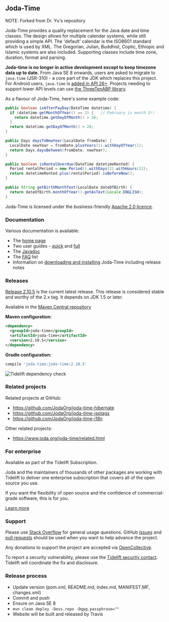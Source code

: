 Joda-Time
---------

NOTE: Forked from Dr. Yu's repository

Joda-Time provides a quality replacement for the Java date and time classes.
The design allows for multiple calendar systems, while still providing a simple API.
The 'default' calendar is the ISO8601 standard which is used by XML.
The Gregorian, Julian, Buddhist, Coptic, Ethiopic and Islamic systems are also included.
Supporting classes include time zone, duration, format and parsing. 

**Joda-time is no longer in active development except to keep timezone data up to date.**
From Java SE 8 onwards, users are asked to migrate to `java.time` (JSR-310) - a core part of the JDK which replaces this project.
For Android users, `java.time` is [added in API 26+](https://developer.android.com/reference/java/time/package-summary).
Projects needing to support lower API levels can use [the ThreeTenABP library](https://github.com/JakeWharton/ThreeTenABP).

As a flavour of Joda-Time, here's some example code:

```java
public boolean isAfterPayDay(DateTime datetime) {
  if (datetime.getMonthOfYear() == 2) {   // February is month 2!!
    return datetime.getDayOfMonth() > 26;
  }
  return datetime.getDayOfMonth() > 28;
}

public Days daysToNewYear(LocalDate fromDate) {
  LocalDate newYear = fromDate.plusYears(1).withDayOfYear(1);
  return Days.daysBetween(fromDate, newYear);
}

public boolean isRentalOverdue(DateTime datetimeRented) {
  Period rentalPeriod = new Period().withDays(2).withHours(12);
  return datetimeRented.plus(rentalPeriod).isBeforeNow();
}

public String getBirthMonthText(LocalDate dateOfBirth) {
  return dateOfBirth.monthOfYear().getAsText(Locale.ENGLISH);
}
```

Joda-Time is licensed under the business-friendly [Apache 2.0 licence](https://www.joda.org/joda-time/licenses.html).


### Documentation
Various documentation is available:

* The [home page](https://www.joda.org/joda-time/)
* Two user guides - [quick](https://www.joda.org/joda-time/quickstart.html) and [full](https://www.joda.org/joda-time/userguide.html)
* The [Javadoc](https://www.joda.org/joda-time/apidocs/index.html)
* The [FAQ](https://www.joda.org/joda-time/faq.html) list
* Information on [downloading and installing](https://www.joda.org/joda-time/installation.html) Joda-Time including release notes


### Releases
[Release 2.10.5](https://www.joda.org/joda-time/download.html) is the current latest release.
This release is considered stable and worthy of the 2.x tag.
It depends on JDK 1.5 or later.

Available in the [Maven Central repository](https://search.maven.org/search?q=g:joda-time%20AND%20a:joda-time&core=gav)

**Maven configuration:**
```xml
<dependency>
  <groupId>joda-time</groupId>
  <artifactId>joda-time</artifactId>
  <version>2.10.5</version>
</dependency>
```

**Gradle configuration:**
```groovy
compile 'joda-time:joda-time:2.10.5'
```

![Tidelift dependency check](https://tidelift.com/badges/github/JodaOrg/joda-time)


### Related projects
Related projects at GitHub:
- https://github.com/JodaOrg/joda-time-hibernate
- https://github.com/JodaOrg/joda-time-jsptags
- https://github.com/JodaOrg/joda-time-i18n

Other related projects:
- https://www.joda.org/joda-time/related.html


### For enterprise
Available as part of the Tidelift Subscription.

Joda and the maintainers of thousands of other packages are working with Tidelift to deliver one enterprise subscription that covers all of the open source you use.

If you want the flexibility of open source and the confidence of commercial-grade software, this is for you.

[Learn more](https://tidelift.com/subscription/pkg/maven-joda-time-joda-time?utm_source=maven-joda-time-joda-time&utm_medium=github)


### Support
Please use [Stack Overflow](https://stackoverflow.com/questions/tagged/jodatime) for general usage questions.
GitHub [issues](https://github.com/JodaOrg/joda-time/issues) and [pull requests](https://github.com/JodaOrg/joda-time/pulls)
should be used when you want to help advance the project.

Any donations to support the project are accepted via [OpenCollective](https://opencollective.com/joda).

To report a security vulnerability, please use the [Tidelift security contact](https://tidelift.com/security).
Tidelift will coordinate the fix and disclosure.


### Release process

* Update version (pom.xml, README.md, index.md, MANIFEST.MF, changes.xml)
* Commit and push
* Ensure on Java SE 8
* `mvn clean deploy -Doss.repo -Dgpg.passphrase=""`
* Website will be built and released by Travis
